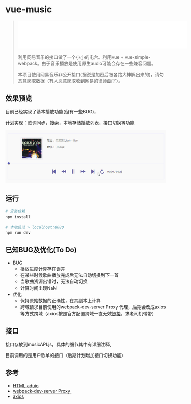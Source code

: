 # vue-music

> <iframe frameborder="no" border="0" marginwidth="0" marginheight="0" width=530 height=86 src="//music.163.com/outchain/player?type=2&id=444267927&auto=1&height=66"></iframe>
>
> 利用网易音乐的接口做了一个小小的电台。利用vue + vue-simple-webpack。由于音乐播放是使用原生audio可能会存在一些兼容问题。
>
> 本项目使用网易音乐非公开接口(据说是加密后被各路大神解出来的)，请勿恶意爬取数据（有人恶意爬取收到网易的律师函了）。



## 效果预览

目前已经实现了基本播放功能(但有一些BUG)，

计划实现：歌词同步，搜索，本地存储播放列表，接口切换等功能

 ![vue-datepicker](https://github.com/2ue/vue-music/blob/master/src/assets/vue-music.gif)

## 运行

``` bash
# 安装依赖
npm install

# 本地启动 > localhost:8080
npm run dev
```

## 已知BUG及优化(To Do)

- BUG
  - 播放进度计算存在误差
  - 在某些时候歌曲播放完成后无法自动切换到下一首
  - 当歌曲资源出错时，无法自动切换
  - 计算时间出现NaN
- 优化
  - 保持原始数据的正确性，在其副本上计算
  - 跨域请求目前使用的webpack-dev-server Proxy 代理，后期会改成axios等方式跨域（axios按照官方配置跨域一直无效[链接](https://github.com/mzabriskie/axios/issues/335)，求老司机带带）

## 接口

接口存放到musicAPI.js，具体的细节其中有详细注释,

目前调用的是用户歌单的接口（后期计划增加接口切换功能）

## 参考

- [HTML aduio](http://www.w3school.com.cn/jsref/dom_obj_audio.asp)
- [webpack-dev-server Proxy ](https://segmentfault.com/q/1010000004881097)
- [axios](https://github.com/mzabriskie/axios)

